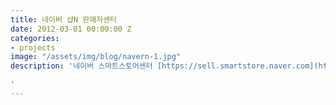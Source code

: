 ```yaml
---
title: 네이버 샵N 판매자센터
date: 2012-03-01 00:00:00 Z
categories:
- projects
image: "/assets/img/blog/navern-1.jpg"
description: '네이버 스마트스토어센터 [https://sell.smartstore.naver.com](https://sell.smartstore.naver.com)

'
---
```


